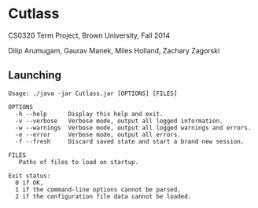 Cutlass
========

CS0320 Term Project, Brown University, Fall 2014

Dilip Arumugam, Gaurav Manek, Miles Holland, Zachary Zagorski


Launching
---------

```
Usage: ./java -jar Cutlass.jar [OPTIONS] [FILES]

OPTIONS
  -h --help      Display this help and exit.
  -v --verbose   Verbose mode, output all logged information.
  -w --warnings  Verbose mode, output all logged warnings and errors.
  -e --error     Verbose mode, output all errors.
  -f --fresh     Discard saved state and start a brand new session.

FILES
   Paths of files to load on startup.

Exit status:
  0	if OK,
  1	if the command-line options cannot be parsed,
  2	if the configuration file data cannot be loaded.
```
